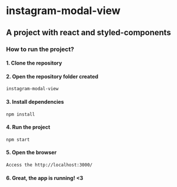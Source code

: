# instagram-modal-view

## A project with react and styled-components

### How to run the project?

#### 1. Clone the repository

#### 2. Open the repository folder created
` instagram-modal-view
`

#### 3. Install dependencies
`npm install
`

#### 4. Run the project
`npm start
`

#### 5. Open the browser
`Access the http://localhost:3000/
`

#### 6. Great, the app is running! <3